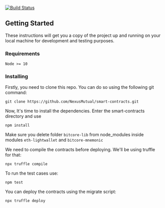 [![Build Status](https://travis-ci.org/somish/NexusMutual.svg?branch=master)](https://travis-ci.org/somish/NexusMutual?branch=master)

## Getting Started

These instructions will get you a copy of the project up and running on your local machine for development and testing purposes.

### Requirements
```
Node >= 10
```

### Installing

Firstly, you need to clone this repo. You can do so using the following git command:

```
git clone https://github.com/NexusMutual/smart-contracts.git
```

Now, It's time to install the dependencies. Enter the smart-contracts directory and use

```
npm install
```

Make sure you delete folder `bitcore-lib` from node_modules inside modules `eth-lightwallet` and `bitcore-mnemonic`

We need to compile the contracts before deploying. We'll be using truffle for that:

```
npx truffle compile
```

To run the test cases use:
```
npm test
```

You can deploy the contracts using the migrate script:
```
npx truffle deploy
```
